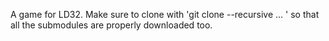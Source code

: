 A game for LD32.
Make sure to clone with 'git clone --recursive ... ' so that all the submodules are properly downloaded too.
